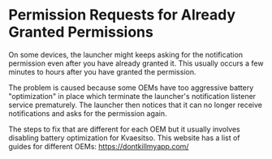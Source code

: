 # Permission Requests for Already Granted Permissions

On some devices, the launcher might keeps asking for the notification permission even after you have
already granted it. This usually occurs a few minutes to hours after you have granted the
permission.

The problem is caused because some OEMs have too aggressive battery "optimization" in place which
terminate
the launcher's notification listener service prematurely. The launcher then notices that it can no
longer receive notifications and asks for the permission again.

The steps to fix that are different for each OEM but it usually involves disabling battery
optimization
for Kvaesitso. This website has a list of guides for different OEMs:
https://dontkillmyapp.com/